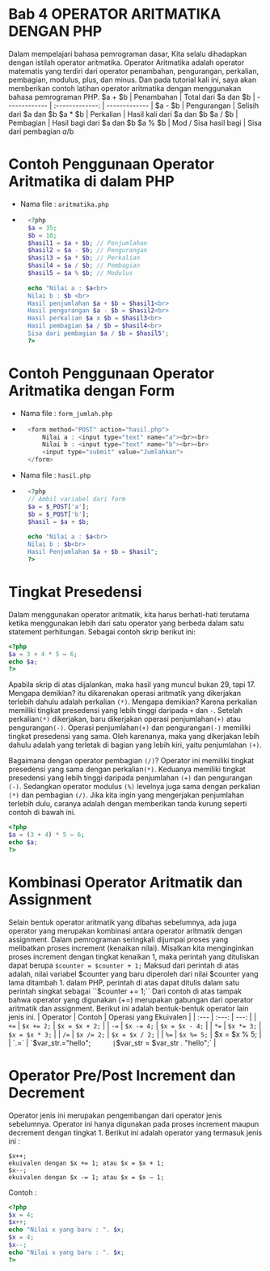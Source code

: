 # Bab 4 OPERATOR ARITMATIKA DENGAN PHP

Dalam mempelajari bahasa pemrograman dasar, Kita selalu dihadapkan dengan istilah operator aritmatika. Operator Aritmatika adalah operator matematis yang terdiri dari operator penambahan, pengurangan, perkalian, pembagian, modulus, plus, dan minus. Dan pada tutorial kali ini, saya akan memberikan contoh latihan operator aritmatika dengan menggunakan bahasa pemrograman PHP.
$a + $b | Penambahan | Total dari $a dan $b
| ------------- | :-------------: | ------------- |
$a - $b | Pengurangan | Selisih dari $a dan $b
$a * $b | Perkalian | Hasil kali dari $a dan $b
$a / $b | Pembagian | Hasil bagi dari $a dan $b
$a % $b | Mod / Sisa hasil bagi | Sisa dari pembagian $a/$b

# Contoh Penggunaan Operator Aritmatika di dalam PHP
- Nama file : `aritmatika.php`
- ```php
	<?php
	$a = 35;
	$b = 10;
	$hasil1 = $a + $b; // Penjumlahan
	$hasil2 = $a - $b; // Pengurangan
	$hasil3 = $a * $b; // Perkalian
	$hasil4 = $a / $b; // Pembagian
	$hasil5 = $a % $b; // Modulus
	
	echo "Nilai a : $a<br>
	Nilai b : $b <br>
	Hasil penjumlahan $a + $b = $hasil1<br>
	Hasil pengurangan $a - $b = $hasil2<br>
	Hasil perkalian $a x $b = $hasil3<br>
	Hasil pembagian $a / $b = $hasil4<br>
	Sisa dari pembagian $a / $b = $hasil5";
	?>
	```

# Contoh Penggunaan Operator Aritmatika dengan Form
- Nama file : `form_jumlah.php`
- ```php
	<form method="POST" action="hasil.php">
		Nilai a : <input type="text" name="a"><br><br>
		Nilai b : <input type="text" name="b"><br><br>
		<input type="submit" value="Jumlahkan">
	</form>
	```

- Nama file : `hasil.php`
- ```php
	<?php
	// Ambil variabel dari form
	$a = $_POST['a'];
	$b = $_POST['b'];
	$hasil = $a + $b;
	
	echo "Nilai a : $a<br>
	Nilai b : $b<br>
	Hasil Penjumlahan $a + $b = $hasil";
	?>
	```

# Tingkat Presedensi
Dalam menggunakan operator aritmatik, kita harus berhati-hati terutama ketika menggunakan lebih dari satu operator yang berbeda dalam satu statement
perhitungan. Sebagai contoh skrip berikut ini:
```php
<?php
$a = 3 + 4 * 5 – 6;
echo $a;
?>
```

Apabila skrip di atas dijalankan, maka hasil yang muncul bukan 29, tapi 17. Mengapa demikian? itu dikarenakan operasi aritmatik yang dikerjakan terlebih dahulu adalah perkalian `(*)`. Mengapa demikian? Karena perkalian memiliki tingkat presedensi yang lebih tinggi daripada `+` dan `-`. Setelah perkalian`(*)` dikerjakan, baru dikerjakan operasi penjumlahan`(+)` atau pengurangan`(-)`. Operasi penjumlahan`(+)` dan pengurangan`(-)` memiliki tingkat presedensi yang sama. Oleh karenanya, maka yang dikerjakan lebih dahulu adalah yang terletak di bagian yang lebih kiri, yaitu penjumlahan `(+)`.

Bagaimana dengan operator pembagian `(/)`? Operator ini memiliki tingkat presedensi yang sama dengan perkalian`(*)`. Keduanya memiliki tingkat presedensi yang lebih
tinggi daripada penjumlahan `(+)` dan pengurangan `(-)`. Sedangkan operator modulus `(%)` levelnya juga sama dengan perkalian `(*)` dan pembagian `(/)`.
Jika kita ingin yang mengerjakan penjumlahan terlebih dulu, caranya adalah dengan memberikan tanda kurung seperti contoh di bawah ini.

```php
<?php
$a = (3 + 4) * 5 – 6;
echo $a;
?>
```

# Kombinasi Operator Aritmatik dan Assignment
Selain bentuk operator aritmatik yang dibahas sebelumnya, ada juga operator yang merupakan kombinasi antara operator aritmatik dengan assignment. Dalam pemrograman seringkali dijumpai proses yang melibatkan proses increment (kenaikan nilai). Misalkan kita menginginkan proses increment dengan tingkat kenaikan 1, maka perintah yang dituliskan dapat berupa 
``$counter = $counter + 1;``
Maksud dari perintah di atas adalah, nilai variabel $counter yang baru diperoleh dari nilai $counter yang lama ditambah 1. dalam PHP, perintah di atas dapat ditulis dalam satu perintah singkat sebagai
``$counter += 1;``
Dari contoh di atas tampak bahwa operator yang digunakan (+=) merupakan gabungan dari operator aritmatik dan assignment. Berikut ini adalah bentuk-bentuk operator lain jenis ini.
| Operator | Contoh | Operasi yang Ekuivalen |
| :---         |     :---:      |          ---: |
| `+=`   | `$x += 2;`     | `$x = $x + 2;`   |
| `-=`    | `$x -= 4;`       | `$x = $x - 4;`      |
| `*=`     | `$x *= 3;`       | `$x = $x * 3;`      |
| `/=`    | `$x /= 2;`       | `$x = $x / 2;`      |
| `%=`    | `$x %= 5;`       | $x = $x % 5;      |
| `.=`    | `$var_str.="hello";`       | `$var_str = $var_str . "hello";`      |

# Operator Pre/Post Increment dan Decrement
Operator jenis ini merupakan pengembangan dari operator jenis sebelumnya.
Operator ini hanya digunakan pada proses increment maupun decrement dengan
tingkat 1.
Berikut ini adalah operator yang termasuk jenis ini :
```
$x++;
ekuivalen dengan $x += 1; atau $x = $x + 1;
$x--;
ekuivalen dengan $x -= 1; atau $x = $x – 1;
```

Contoh :
```php
<?php
$x = 4;
$x++;
echo "Nilai x yang baru : ". $x;
$x = 4;
$x--;
echo "Nilai x yang baru : ". $x;
?>
```

